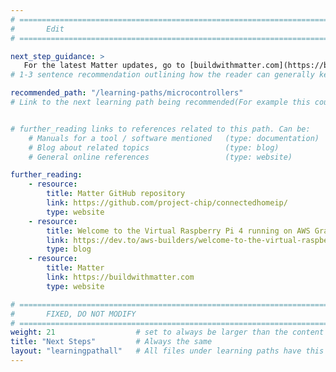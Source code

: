 ```yaml
---
# ================================================================================
#       Edit
# ================================================================================

next_step_guidance: >
   For the latest Matter updates, go to [buildwithmatter.com](https://buildwithmatter.com). Why not explore other learning paths here:
# 1-3 sentence recommendation outlining how the reader can generally keep learning about these topics, and a specific explanation of why the next step is being recommended.

recommended_path: "/learning-paths/microcontrollers"
# Link to the next learning path being recommended(For example this could be /learning-paths/servers-and-cloud-computing/mongodb).


# further_reading links to references related to this path. Can be:
    # Manuals for a tool / software mentioned   (type: documentation)
    # Blog about related topics                 (type: blog)
    # General online references                 (type: website) 

further_reading:
    - resource:
        title: Matter GitHub repository
        link: https://github.com/project-chip/connectedhomeip/
        type: website
    - resource:
        title: Welcome to the Virtual Raspberry Pi 4 running on AWS Graviton processors
        link: https://dev.to/aws-builders/welcome-to-the-virtual-raspberry-pi-4-running-on-aws-graviton-processors-2o8e
        type: blog
    - resource:
        title: Matter
        link: https://buildwithmatter.com
        type: website

# ================================================================================
#       FIXED, DO NOT MODIFY
# ================================================================================
weight: 21                  # set to always be larger than the content in this path, and one more than 'review'
title: "Next Steps"         # Always the same
layout: "learningpathall"   # All files under learning paths have this same wrapper
---
```

